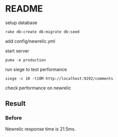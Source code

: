 # README

setup database

```
rake db:create db:migrate db:seed
```

add config/newrelic.yml

start server

```
puma -e production
```

run siege to test performance

```
siege -c 10 -t10M http://localhost:9292/comments
```

check performance on newrelic

## Result

### Before

Newrelic response time is 21.5ms.
